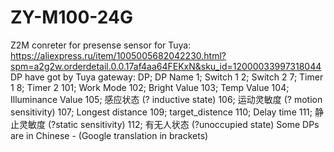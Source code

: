 # ZY-M100-24G
Z2M conreter for presense sensor for Tuya:
https://aliexpress.ru/item/1005005682042230.html?spm=a2g2w.orderdetail.0.0.17af4aa64FEKxN&sku_id=12000033997318044
DP have got by Tuya gateway:
DP; DP Name
1; Switch 1
2; Switch 2
7; Timer 1
8; Timer 2
101; Work Mode
102; Bright Value
103; Temp Value
104; Illuminance Value
105; 感应状态 (? inductive state)
106; 运动灵敏度 (? motion sensitivity)
107; Longest distance
109; target_distence
110; Delay time
111; 静止灵敏度 (?static sensitivity)
112; 有无人状态 (?unoccupied state)
Some DPs are in Chinese - (Google translation in brackets)
